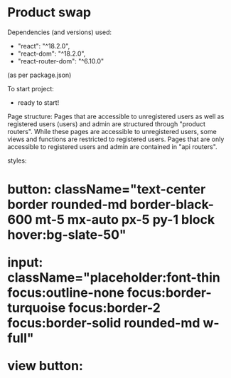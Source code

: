 # Product swap

Dependencies (and versions) used:

- "react": "^18.2.0",
- "react-dom": "^18.2.0",
- "react-router-dom": "^6.10.0"

(as per package.json)

To start project:

- ready to start!

Page structure: Pages that are accessible to unregistered users as well as registered users (users) and admin are structured through "product routers". While these pages are accessible to unregistered users, some views and functions are restricted to registered users.
Pages that are only accessible to registered users and admin are contained in "api routers".

styles: <h2 className="tracking-widest text-base md:text-lg font-light mt-7">

  <h1 className="uppercase text-center tracking-widest text-2xl md:text-3xl">

button:
className="text-center border rounded-md border-black-600 mt-5 mx-auto px-5 py-1 block hover:bg-slate-50"

input: className="placeholder:font-thin focus:outline-none focus:border-turquoise focus:border-2 focus:border-solid rounded-md w-full"

view button: <p className="m-3 border border-turquoise hover:bg-turquoise hover:text-white rounded-md px-2 shadow-lg">
